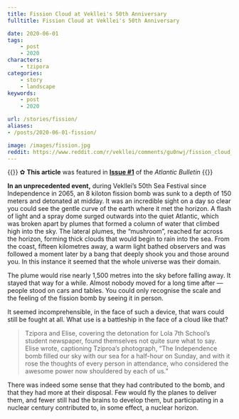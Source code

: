 ```yaml
---
title: Fission Cloud at Vekllei's 50th Anniversary
fulltitle: Fission Cloud at Vekllei's 50th Anniversary

date: 2020-06-01
tags:
    - post
    - 2020
characters:
    - tzipora
categories:
    - story
    - landscape
keywords:
    - post
    - 2020

url: /stories/fission/
aliases:
- /posts/2020-06-01-fission/

image: /images/fission.jpg
reddit: https://www.reddit.com/r/vekllei/comments/gu0nwj/fission_cloud_at_veklleis_50th_anniversary/
---
```

{{<note story>}}
✿ **This article** was featured in [**Issue #1**](/news/bulletin/2020/1) of the *Atlantic Bulletin*
{{</note>}}

**In an unprecedented event,** during Vekllei’s 50th Sea Festival since Independence in 2065, an 8 kiloton fission bomb was sunk to a depth of 150 meters and detonated at midday. It was an incredible sight on a day so clear you could see the gentle curve of the earth where it met the horizon. A flash of light and a spray dome surged outwards into the quiet Atlantic, which was broken apart by plumes that formed a column of water that climbed high into the sky. The lateral plumes, the “mushroom”, reached far across the horizon, forming thick clouds that would begin to rain into the sea.  From the coast, fifteen kilometres away, a warm light bathed observers and was followed a moment later by a bang that deeply shook you and those around you. In this instance it seemed that the whole universe was their domain.

The plume would rise nearly 1,500 metres into the sky before falling away. It stayed that way for a while. Almost nobody moved for a long time after — people stood on cars and tables. You could only recognise the scale and the feeling of the fission bomb by seeing it in person.

It seemed incomprehensible, in the face of such a device, that wars could still be fought at all. What use is a battleship in the face of a cloud like that?

>Tzipora and Elise, covering the detonation for Lola 7th School’s student newspaper, found themselves not quite sure what to say. Elise wrote, captioning Tziproa’s photograph, “The Independence bomb filled our sky with our sea for a half-hour on Sunday, and with it rose the thoughts of every person in attendance, who considered the awesome power now shouldered by each of us.”

There was indeed some sense that they had contributed to the bomb, and that they had more at their disposal. Few would fly the planes to deliver them, and fewer still had the brains to develop them, but participating in a nuclear century contributed to, in some effect, a nuclear horizon.
